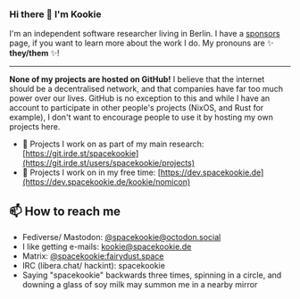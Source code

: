 ### Hi there 👋 I'm Kookie

I'm an independent software researcher living in Berlin. 
I have a [sponsors] page, if you want to learn more about the work I do.
My pronouns are ✨ **they/them** ✨!

---

**None of my projects are hosted on GitHub!** I believe that the internet should be a decentralised network, 
and that companies have far too much power over our lives.
GitHub is no exception to this and while I have an account to participate in other people's projects (NixOS, and Rust for example),
I don't want to encourage people to use it by hosting my own projects here. 

* 🔧 Projects I work on as part of my main research: [https://git.irde.st/spacekookie](https://git.irde.st/users/spacekookie/projects)
* 🍵 Projects I work on in my free time: [https://dev.spacekookie.de](https://dev.spacekookie.de/kookie/nomicon)

[sponsors]: https://github.com/sponsors/spacekookie

## 📫 How to reach me

* Fediverse/ Mastodon: [@spacekookie@octodon.social](https://octodon.social/@spacekookie)
* I like getting e-mails: kookie@spacekookie.de
* Matrix: [@spacekookie:fairydust.space](https://matrix.to/#/@spacekookie:fairydust.space)
* IRC (libera.chat/ hackint): spacekookie
* Saying "spacekookie" backwards three times, spinning in a circle, and downing a glass of soy milk may summon me in a nearby mirror

[key]: https://spacekookie.de/555F2E4B6F87F91A4110.txt
